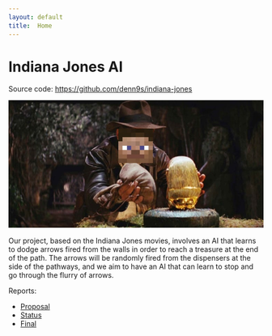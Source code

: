 ```yaml
---
layout: default
title:  Home
---
```


# Indiana Jones AI

Source code: https://github.com/denn9s/indiana-jones

![](indiana-jones-treasure.jpg)

Our project, based on the Indiana Jones movies, involves an AI that learns to dodge arrows fired from the walls in order to reach a treasure at the end of the path. The arrows will be randomly fired from the dispensers at the side of the pathways, and we aim to have an AI that can learn to stop and go through the flurry of arrows.

Reports:

- [Proposal](proposal.html)
- [Status](status.html)
- [Final](final.html)
